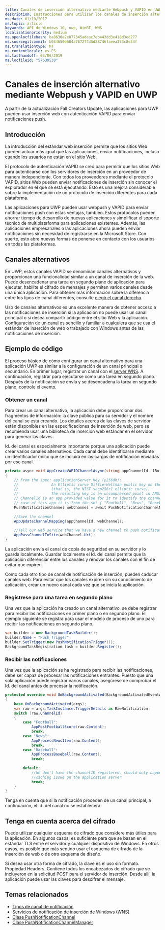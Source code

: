 ```yaml
---
title: Canales de inserción alternativo mediante Webpush y VAPID en UWP
description: Instrucciones para utilizar los canales de inserción alternativo con el protocolo VAPID desde una aplicación para UWP
ms.date: 01/10/2017
ms.topic: article
keywords: API de Windows 10, uwp, WinRT, WNS
localizationpriority: medium
ms.openlocfilehash: ba8630a2e877345adeac7eb443dd3e418d3ed277
ms.sourcegitcommit: b034650b684a767274d5d88746faeea373c8e34f
ms.translationtype: MT
ms.contentlocale: es-ES
ms.lasthandoff: 03/06/2019
ms.locfileid: "57639530"
---
```

# <a name="alternate-push-channels-using-webpush-and-vapid-in-uwp"></a>Canales de inserción alternativo mediante Webpush y VAPID en UWP 
A partir de la actualización Fall Creators Update, las aplicaciones para UWP pueden usar inserción web con autenticación VAPID para enviar notificaciones push.  

## <a name="introduction"></a>Introducción
La introducción del estándar web inserción permite que los sitios Web pueden actuar más igual que las aplicaciones, enviar notificaciones, incluso cuando los usuarios no están en el sitio Web.

El protocolo de autenticación VAPID se creó para permitir que los sitios Web para autenticarse con los servidores de inserción en un proveedor de manera independiente. Con todos los proveedores mediante el protocolo VAPID, sitios Web pueden enviar notificaciones de inserción sin conocer el explorador en el que se está ejecutando. Esto es una mejora considerable sobre la implementación de un protocolo de inserción diferentes para cada plataforma. 

Las aplicaciones para UWP pueden usar webpush y VAPID para enviar notificaciones push con estas ventajas, también. Estos protocolos pueden ahorrar tiempo de desarrollo de nuevas aplicaciones y simplificar el soporte técnico de multiplataforma para aplicaciones existentes. Además, las aplicaciones empresariales o las aplicaciones ahora pueden enviar notificaciones sin necesidad de registrarse en la Microsoft Store. Con suerte, esto abre nuevas formas de ponerse en contacto con los usuarios en todas las plataformas.  

## <a name="alternate-channels"></a>Canales alternativos 
En UWP, estos canales VAPID se denominan canales alternativos y proporcionan una funcionalidad similar a un canal de inserción de la web. Puede desencadenar una tarea en segundo plano de aplicación para ejecutar, habilite el cifrado de mensajes y permiten varios canales desde una única aplicación. Para obtener más información sobre la diferencia entre los tipos de canal diferentes, consulte [elegir el canal derecho](channel-types.md).

Uso de canales alternativos es una excelente manera de obtener acceso a las notificaciones de inserción si la aplicación no puede usar un canal principal o si desea compartir código entre el sitio Web y la aplicación. Configuración de un canal es sencillo y familiar a cualquiera que se usa el estándar de inserción de web o trabajado con Windows antes de las notificaciones de inserción.

## <a name="code-example"></a>Ejemplo de código

El proceso básico de cómo configurar un canal alternativo para una aplicación UWP es similar a la configuración de un canal principal o secundario. En primer lugar, registrar un canal con el [server WNS](windows-push-notification-services--wns--overview.md). A continuación, registrar para ejecutarse como una tarea en segundo plano. Después de la notificación se envía y se desencadena la tarea en segundo plano, controle el evento.  

### <a name="get-a-channel"></a>Obtener un canal 
Para crear un canal alternativo, la aplicación debe proporcionar dos fragmentos de información: la clave pública para su servidor y el nombre del canal se está creando. Los detalles acerca de las claves de servidor están disponibles en las especificaciones de inserción de web, pero se recomienda usar una biblioteca de inserción web estándar en el servidor para generar las claves.  

Id. del canal es especialmente importante porque una aplicación puede crear varios canales alternativos. Cada canal debe identificarse mediante un identificador único que se incluirá en las cargas de notificación enviadas por ese canal.  

```csharp
private async void AppCreateVAPIDChannelAsync(string appChannelId, IBuffer applicationServerKey) 
{ 
    // From the spec: applicationServer Key (p256dh):  
    //               An Elliptic curve Diffie–Hellman public key on the P-256 curve 
    //               (that is, the NIST secp256r1 elliptic curve).   
    //               The resulting key is an uncompressed point in ANSI X9.62 format             
    // ChannelId is an app provided value for it to identify the channel later.  
    // case of this app it is from the set { "Football", "News", "Baseball" } 
    PushNotificationChannel webChannel = await PushNotificationChannelManager.Current.CreateRawPushNotificationChannelWithAlternateKeyForApplicationAsync(applicationServerKey, appChannelId); 
 
    //Save the channel  
    AppUpdateChannelMapping(appChannelId, webChannel); 
             
    //Tell our web service that we have a new channel to push notifications to 
    AppPassChannelToSite(webChannel.Uri); 
} 
```
La aplicación envía el canal de copia de seguridad en su servidor y lo guarda localmente. Guardar localmente el Id. del canal permite que la aplicación diferenciar entre los canales y renovar los canales con el fin de evitar que expiren.

Como cada otro tipo de canal de notificación de inserción, pueden caducar canales web. Para evitar que los canales expiren sin su conocimiento de aplicación, crear un nuevo canal cada vez que se inicia la aplicación.    

### <a name="register-for-a-background-task"></a>Regístrese para una tarea en segundo plano 

Una vez que la aplicación ha creado un canal alternativo, se debe registrar para recibir las notificaciones en primer plano o en segundo plano. El ejemplo siguiente se registra para usar el modelo de proceso de uno para recibir las notificaciones en segundo plano.  

```csharp
var builder = new BackgroundTaskBuilder(); 
builder.Name = "Push Trigger"; 
builder.SetTrigger(new PushNotificationTrigger()); 
BackgroundTaskRegistration task = builder.Register(); 
```
### <a name="receive-the-notifications"></a>Recibir las notificaciones 

Una vez que la aplicación se ha registrado para recibir las notificaciones, debe ser capaz de procesar las notificaciones entrantes. Puesto que una sola aplicación puede registrar varios canales, asegúrese de comprobar el Id. del canal antes de procesar la notificación.  

```csharp
protected override void OnBackgroundActivated(BackgroundActivatedEventArgs args) 
{ 
    base.OnBackgroundActivated(args); 
    var raw = args.TaskInstance.TriggerDetails as RawNotification; 
    switch (raw.ChannelId) 
    { 
        case "Football": 
            AppPostFootballScore(raw.Content); 
            break; 
        case "News": 
            AppProcessNewsItem(raw.Content); 
            break; 
        case "Baseball": 
            AppProcessBaseball(raw.Content); 
            break; 
 
        default: 
            //We don't have the channelID registered, should only happen in the case of a 
            //caching issue on the application server 
            break; 
    }                           
} 
```

Tenga en cuenta que si la notificación proceden de un canal principal, a continuación, el Id. del canal no se establecerá.  

## <a name="note-on-encryption"></a>Tenga en cuenta acerca del cifrado 

Puede utilizar cualquier esquema de cifrado que considere más útiles para la aplicación. En algunos casos, es suficiente para que se basan en el estándar TLS entre el servidor y cualquier dispositivo de Windows. En otros casos, es posible que más sentido usar el esquema de cifrado de la inserción de web o de otro esquema de diseño.  

Si desea usar otra forma de cifrado, la clave es el uso sin formato. Propiedad Headers. Contiene todos los encabezados de cifrado que se incluyeron en la solicitud POST para el servidor de inserción. Desde allí, la aplicación puede usar las claves para descifrar el mensaje.  

## <a name="related-topics"></a>Temas relacionados
- [Tipos de canal de notificación](channel-types.md)
- [Servicios de notificación de inserción de Windows (WNS)](windows-push-notification-services--wns--overview.md)
- [Clase PushNotificationChannel](https://docs.microsoft.com/uwp/api/windows.networking.pushnotifications.pushnotificationchannel)
- [Clase PushNotificationChannelManager](https://docs.microsoft.com/uwp/api/windows.networking.pushnotifications.pushnotificationchannelmanager)



